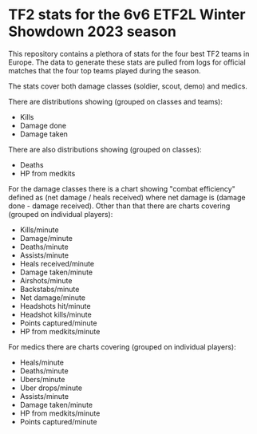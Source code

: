# TF2 stats for the 6v6 ETF2L Winter Showdown 2023 season

This repository contains a plethora of stats for the four best TF2 teams in Europe. The data to generate these stats are pulled from logs for official matches that the four top teams played during the season.


The stats cover both damage classes (soldier, scout, demo) and medics.

There are distributions showing (grouped on classes and teams):
- Kills
- Damage done
- Damage taken



There are also distributions showing (grouped on classes):
- Deaths
- HP from medkits


For the damage classes there is a chart showing "combat efficiency" defined as (net damage / heals received) where net damage is (damage done - damage received). Other than that there are charts covering (grouped on individual players):
- Kills/minute
- Damage/minute
- Deaths/minute
- Assists/minute
- Heals received/minute
- Damage taken/minute
- Airshots/minute
- Backstabs/minute
- Net damage/minute
- Headshots hit/minute
- Headshot kills/minute
- Points captured/minute
- HP from medkits/minute


For medics there are charts covering (grouped on individual players):
- Heals/minute
- Deaths/minute
- Ubers/minute
- Uber drops/minute
- Assists/minute
- Damage taken/minute
- HP from medkits/minute
- Points captured/minute


